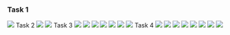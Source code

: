 <p><b><h3> Task 1 </h3></b></p>

<img src="https://github.com/boaghivasile/DB/blob/master/LAB2/Task1.png" />
Task 2
<img src="https://github.com/boaghivasile/DB/blob/master/LAB2/Task2A.png" />
<img src="https://github.com/boaghivasile/DB/blob/master/LAB2/Task2B.png" />
Task 3
<img src="https://github.com/boaghivasile/DB/blob/master/LAB2/Task3A.png" />
<img src="https://github.com/boaghivasile/DB/blob/master/LAB2/Task3B.png" />
<img src="https://github.com/boaghivasile/DB/blob/master/LAB2/Task3C.png" />
<img src="https://github.com/boaghivasile/DB/blob/master/LAB2/Task3D.png" />
<img src="https://github.com/boaghivasile/DB/blob/master/LAB2/Task3E.png" />
<img src="https://github.com/boaghivasile/DB/blob/master/LAB2/Task3F.png" />
<img src="https://github.com/boaghivasile/DB/blob/master/LAB2/Task3G.png" />
Task 4
<img src="https://github.com/boaghivasile/DB/blob/master/LAB2/Task4A.png" />
<img src="https://github.com/boaghivasile/DB/blob/master/LAB2/Task4B.png" />
<img src="https://github.com/boaghivasile/DB/blob/master/LAB2/Task4C.png" />
<img src="https://github.com/boaghivasile/DB/blob/master/LAB2/Task4D.png" />
<img src="https://github.com/boaghivasile/DB/blob/master/LAB2/Task4E.png" />
<img src="https://github.com/boaghivasile/DB/blob/master/LAB2/Task4F.png" />
<img src="https://github.com/boaghivasile/DB/blob/master/LAB2/Task4G.png" />
<img src="https://github.com/boaghivasile/DB/blob/master/LAB2/Task4H.png" />
